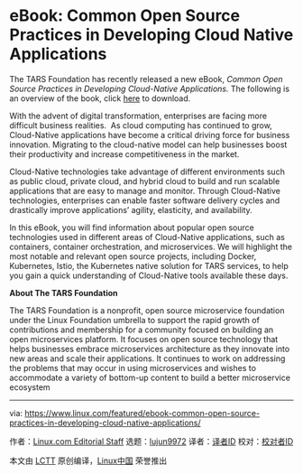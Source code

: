 [#]: collector: (lujun9972)
[#]: translator: ( )
[#]: reviewer: ( )
[#]: publisher: ( )
[#]: url: ( )
[#]: subject: (eBook: Common Open Source Practices in Developing Cloud Native Applications)
[#]: via: (https://www.linux.com/featured/ebook-common-open-source-practices-in-developing-cloud-native-applications/)
[#]: author: (Linux.com Editorial Staff https://www.linux.com/author/linuxdotcom/)

eBook: Common Open Source Practices in Developing Cloud Native Applications
======

The TARS Foundation has recently released a new eBook, _Common Open Source Practices in Developing Cloud-Native Applications._ The following is an overview of the book, click [here][1] to download.

With the advent of digital transformation, enterprises are facing more difficult business realities.  As cloud computing has continued to grow, Cloud-Native applications have become a critical driving force for business innovation. Migrating to the cloud-native model can help businesses boost their productivity and increase competitiveness in the market. 

Cloud-Native technologies take advantage of different environments such as public cloud, private cloud, and hybrid cloud to build and run scalable applications that are easy to manage and monitor. Through Cloud-Native technologies, enterprises can enable faster software delivery cycles and drastically improve applications’ agility, elasticity, and availability. 

In this eBook, you will find information about popular open source technologies used in different areas of Cloud-Native applications, such as containers, container orchestration, and microservices. We will highlight the most notable and relevant open source projects, including Docker, Kubernetes, Istio, the Kubernetes native solution for TARS services, to help you gain a quick understanding of Cloud-Native tools available these days. 

**About The TARS Foundation**

The TARS Foundation is a nonprofit, open source microservice foundation under the Linux Foundation umbrella to support the rapid growth of contributions and membership for a community focused on building an open microservices platform. It focuses on open source technology that helps businesses embrace microservices architecture as they innovate into new areas and scale their applications. It continues to work on addressing the problems that may occur in using microservices and wishes to accommodate a variety of bottom-up content to build a better microservice ecosystem

--------------------------------------------------------------------------------

via: https://www.linux.com/featured/ebook-common-open-source-practices-in-developing-cloud-native-applications/

作者：[Linux.com Editorial Staff][a]
选题：[lujun9972][b]
译者：[译者ID](https://github.com/译者ID)
校对：[校对者ID](https://github.com/校对者ID)

本文由 [LCTT](https://github.com/LCTT/TranslateProject) 原创编译，[Linux中国](https://linux.cn/) 荣誉推出

[a]: https://www.linux.com/author/linuxdotcom/
[b]: https://github.com/lujun9972
[1]: https://tarscloud.org/static-file/ebook/lf/Common_Open_Source_Practices_in_Developing_Cloud_Native_Applications.pdf
